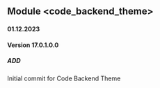## Module <code_backend_theme>
#### 01.12.2023
#### Version 17.0.1.0.0
##### ADD
Initial commit for Code Backend Theme
